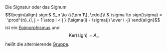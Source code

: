 Die Signatur oder das Signum 
$$\begin{align}
sign:& S_n \to (\{\pm 1\}, \cdot)\\
& \sigma \to sign(\sigma) = \prod^{n}_{i, j = 1 \atop i < j } {\sigma(i) - \sigma(j) \over i -j}
\end{align}$$
ist ein [Epimorphismus](Epimorphismen.md) und $$\text{Ker(sign)} = A_n$$
heißt die alternierende [Gruppe](Gruppe.md).
